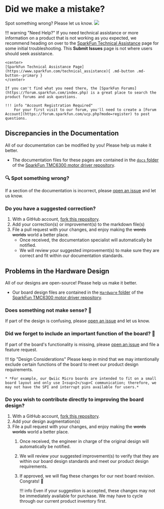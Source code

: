 # Did we make a mistake?

Spot something wrong? Please let us know. <a href="https://github.com/sparkfun/SparkFun_Three_Phase_Motor_Driver-TMC6300/issues" alt="Issues"><img src="https://img.shields.io/github/issues/sparkfun/SparkFun_Three_Phase_Motor_Driver-TMC6300.svg" /></a>

<!-- Technical Assistance Box -->
!!! warning "Need Help?"
    If you need technical assistance or more information on a product that is not working as you expected, we recommend heading on over to the [SparkFun Technical Assistance](https://www.sparkfun.com/technical_assistance) page for some initial troubleshooting. This **Submit Issues** page is not where users should seek assistance.

    <center>
    [SparkFun Technical Assistance Page](https://www.sparkfun.com/technical_assistance){ .md-button .md-button--primary }
    </center>
    
    If you can't find what you need there, the [SparkFun Forums](https://forum.sparkfun.com/index.php) is a great place to search the product forums and ask questions.
    
    !!! info "Account Registration Required"
        For your first visit to our forum, you'll need to create a [Forum Account](https://forum.sparkfun.com/ucp.php?mode=register) to post questions.


## Discrepancies in the Documentation

All of our documentation can be modified by you! Please help us make it better.

* The documentation files for these pages are contained in the [`docs` folder](https://github.com/sparkfun/SparkFun_Three_Phase_Motor_Driver-TMC6300/tree/main/docs) of the [SparkFun TMC6300 motor driver repository](https://github.com/sparkfun/SparkFun_Three_Phase_Motor_Driver-TMC6300).

### 🔍 Spot something wrong?

If a section of the documentation is incorrect, please [open an issue](https://github.com/sparkfun/SparkFun_Three_Phase_Motor_Driver-TMC6300/issues) and let us know.

### Do you have a suggested correction?

1. With a GitHub account, [fork this repository](https://github.com/sparkfun/SparkFun_Three_Phase_Motor_Driver-TMC6300/fork).
2. Add your correction(s) or improvement(s) to the markdown file(s)
3. File a pull request with your changes, and enjoy making the ~~words~~ ~~worlds~~ world a better place.
	* Once received, the documentation specialist will automatically be notified.
	* We will review your suggested improvement(s) to make sure they are correct and fit within our documentation standards.

## Problems in the Hardware Design

All of our designs are open-source! Please help us make it better.

* Our board design files are contained in the [`Hardware` folder](https://github.com/sparkfun/SparkFun_Three_Phase_Motor_Driver-TMC6300/tree/main/Hardware) of the [SparkFun TMC6300 motor driver repository](https://github.com/sparkfun/SparkFun_Three_Phase_Motor_Driver-TMC6300).

### Does something not make sense? 🤔

If part of the design is confusing, please [open an issue](https://github.com/sparkfun/SparkFun_Three_Phase_Motor_Driver-TMC6300/issues) and let us know.

### Did we forget to include an important function of the board? 🤦

If part of the board's functionality is missing, please [open an issue](https://github.com/sparkfun/SparkFun_Three_Phase_Motor_Driver-TMC6300/issues) and file a feature request.

!!! tip "Design Considerations"
	Please keep in mind that we may intentionally exclude certain functions of the board to meet our product design requirements.
	
	* *For example, our Qwiic Micro boards are intended to fit on a small board layout and only use I<sup>2</sup>C communication; therefore, we may not have the SPI and interrupt pins available for users.*


### Do you wish to contribute directly to improving the board design?

1. With a GitHub account, [fork this repository](https://github.com/sparkfun/SparkFun_Three_Phase_Motor_Driver-TMC6300/fork).
2. Add your design augmentation(s)
3. File a pull request with your changes, and enjoy making the ~~words~~ ~~worlds~~ world a better place.
	1. Once received, the engineer in charge of the original design will automatically be notified.
	2. We will review your suggested improvement(s) to verify that they are within our board design standards and meet our product design requirements.
	3. If approved, we will flag these changes for our next board revision. Congrats! 🍻

		!!! info
			Even if your suggestion is accepted, these changes may not be immediately available for purchase. We may have to cycle through our current product inventory first.